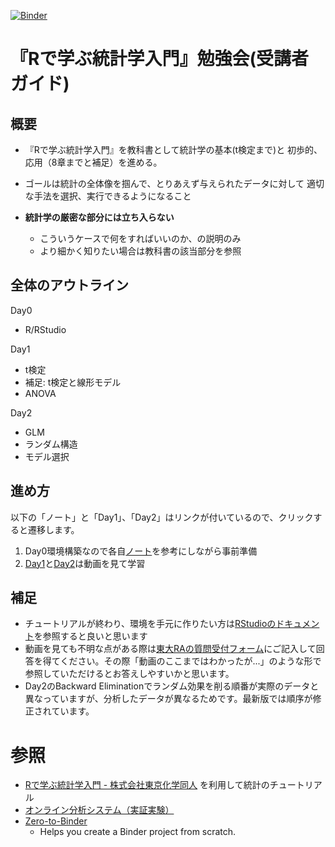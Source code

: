 [![Binder](https://binder.cs.rcos.nii.ac.jp/badge_logo.svg)](https://binder.cs.rcos.nii.ac.jp/v2/gh/kishiyamat/r-stats-hands-on/HEAD)

# 『Rで学ぶ統計学入門』勉強会(受講者ガイド)

## 概要

-   『Rで学ぶ統計学入門』を教科書として統計学の基本(t検定まで)と
    初歩的、応用（8章までと補足）を進める。

-   ゴールは統計の全体像を掴んで、とりあえず与えられたデータに対して
    適切な手法を選択、実行できるようになること

-   **統計学の厳密な部分には立ち入らない**

    -   こういうケースで何をすればいいのか、の説明のみ
    -   より細かく知りたい場合は教科書の該当部分を参照

## 全体のアウトライン

Day0

-   R/RStudio

Day1

-   t検定
-   補足: t検定と線形モデル
-   ANOVA

Day2

-   GLM
-   ランダム構造
-   モデル選択


## 進め方

以下の「ノート」と「Day1」、「Day2」はリンクが付いているので、クリックすると遷移します。

1. Day0環境構築なので各自[ノート](https://github.com/kishiyamat/r-stats-hands-on/blob/main/notes/day0.md)を参考にしながら事前準備
1. [Day1](https://drive.google.com/file/d/13e8Q5TsYXYbDSVtw1h2MZJJ66tRu-MSc/view?usp=sharing)と[Day2]()は動画を見て学習

## 補足

-   チュートリアルが終わり、環境を手元に作りたい方は[RStudioのドキュメント](https://www.rstudio.com/products/rstudio/download/)を参照すると良いと思います
-   動画を見ても不明な点がある際は[東大RAの質問受付フォーム]()にご記入して回答を得てください。その際「動画のここまではわかったが...」のような形で参照していただけるとお答えしやすいかと思います。
-   Day2のBackward Eliminationでランダム効果を削る順番が実際のデータと異なっていますが、分析したデータが異なるためです。最新版では順序が修正されています。

# 参照

- [Rで学ぶ統計学入門 - 株式会社東京化学同人](http://www.tkd-pbl.com/book/b279683.html) を利用して統計のチュートリアル
- [オンライン分析システム（実証実験）](https://meatwiki.nii.ac.jp/confluence/pages/viewpage.action?pageId=48137275)
- [Zero-to-Binder](https://the-turing-way.netlify.app/communication/binder/zero-to-binder.html)
    - Helps you create a Binder project from scratch.
